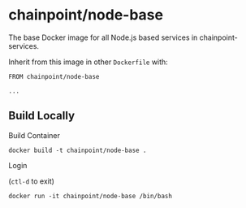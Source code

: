 # chainpoint/node-base

The base Docker image for all Node.js based
services in chainpoint-services.

Inherit from this image in other `Dockerfile`
with:

```
FROM chainpoint/node-base

...
```

## Build Locally

Build Container

```
docker build -t chainpoint/node-base .
```

Login

(`ctl-d` to exit)

```
docker run -it chainpoint/node-base /bin/bash
```
